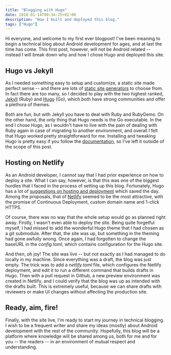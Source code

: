 ```yaml
---
title: "Blogging with Hugo"
date: 2018-01-14T00:34:25+02:00
description: "How I built and deployed this blog."
tags: ["Hugo"]
---
```


Hi everyone, and welcome to my first ever blogpost! I've been meaning to begin a technical blog about Android development for ages, and at last the time has come. This first post, however, will not be Android related -- instead I will break down why and how I chose Hugo and deployed this site.

## Hugo vs Jekyll
As I needed something easy to setup and customize, a static site made perfect sense -- and there are lots of [static site generators](https://www.staticgen.com/) to choose from. In fact there are too many, so I decided to play with the two highest ranked, [Jekyll](https://jekyllrb.com/) (Ruby) and [Hugo](http://gohugo.io/) (Go), which both have strong communities and offer a plethora of themes.

Both are fun, but with Jekyll you have to deal with Ruby and RubyGems. On the other hand, the only thing that Hugo needs is the Go executable. In the end I chose Hugo, as I wouldn't have to live with the pain of dealing with Ruby again in case of migrating to another environment, and overall I felt that Hugo worked pretty straightforward for me. Installing and tweaking Hugo is pretty easy if you follow the [documentation](http://gohugo.io/getting-started/), so I've left it outside of the scope of this post.

## Hosting on Netlify
As an Android developer, I cannot say that I had prior experience on how to deploy a site. What I can say, however, is that this was one of the biggest hurdles that I faced in the process of setting up this blog. Fortunately, Hugo has a lot of [suggestions on hosting and deployment](https://gohugo.io/hosting-and-deployment/) which saved the day. Among the proposals, that of [Netlify](https://www.netlify.com/) seemed to be the most attractive, with the promise of Continuous Deployment, custom domain name and 1-click HTTPS.

Of course, there was no way that the whole setup would go as planned right away. Firstly, I wasn't even able to deploy the site. Being quite forgetful myself, I had missed to add the wonderful Hugo theme that I had chosen as a git submodule. After that, the site was up, but something in the theming had gone awfully wrong. Once again, I had forgotten to change the baseURL in the *config.toml*, which contains configuration for the Hugo site.

And then, oh joy! The site was live -- but not exactly as I had managed to do locally in my machine. Since everything was a draft, the blog was just empty. The trick was to add a *netlify.toml* file, which configures the Netlify deployment, and edit it to run a different command that builds drafts in Hugo. Then with a pull request in Github, a new preview environment was created in Netlify, and I could verify that the blog was up as intended with the drafts built. This is extremely useful, because we can share drafts with reviewers or make UI changes without affecting the production site.

## Ready, aim, fire!
Finally, with the site live, I'm ready to start my journey in technical blogging. I wish to be a frequent writer and share my ideas (mostly) about Android development with the rest of the community. Hopefully, this blog will be a platform where knowledge will be shared among us, both for me and for you -- the readers -- in an environment of mutual respect and understanding.
